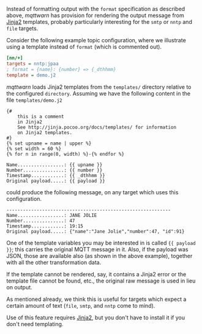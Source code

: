 Instead of formatting output with the `format` specification as described above, _mqttwarn_ has provision for rendering the output message from [Jinja2](http://jinja.pocoo.org/docs/templates/) templates, probably particularly interesting for the `smtp` or `nntp` and `file` targets.

Consider the following example topic configuration, where we illustrate using a template instead of `format` (which is commented out).

```ini
[nn/+]
targets = nntp:jpaa
; format = {name}: {number} => {_dthhmm}
template = demo.j2
```

_mqttwarn_ loads Jinja2 templates from the `templates/` directory relative to the configured `directory`. Assuming we have the following content in the file `templates/demo.j2`

```jinja2
{#
    this is a comment
    in Jinja2
    See http://jinja.pocoo.org/docs/templates/ for information
    on Jinja2 templates.
#}
{% set upname = name | upper %}
{% set width = 60 %}
{% for n in range(0, width) %}-{% endfor %}

Name.................: {{ upname }}
Number...............: {{ number }}
Timestamp............: {{ _dthhmm }}
Original payload.....: {{ payload }}
```

could produce the following message, on any target which uses this configuration.

```
------------------------------------------------------------
Name.................: JANE JOLIE
Number...............: 47
Timestamp............: 19:15
Original payload.....: {"name":"Jane Jolie","number":47, "id":91}
```

One of the template variables you may be interested in is called `{{ payload }}`; this carries the original MQTT message in it. Also, if the payload was JSON, those are available also (as shown in the above example), together with all the other transformation data.

If the template cannot be rendered, say, it contains a Jinja2 error or the template file cannot be found, etc., the original raw message is used in lieu on output.

As mentioned already, we think this is useful for targets which expect a certain amount of text (`file`, `smtp`, and `nntp` come to mind).

Use of this feature requires [Jinja2](http://jinja.pocoo.org/docs/templates/), but you don't have to install it if you don't need
templating.
